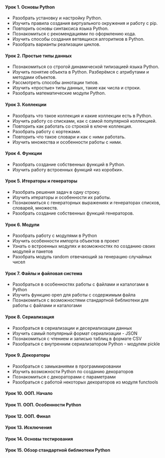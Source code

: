 #### Урок 1.  Основы Python
- Разобрать установку и настройку Python.
- Изучить правила создания виртуального окружения и работу с pip.
- Повторить основы синтаксиса языка Python.
- Познакомиться с рекомендациями по оформлению кода.
- Изучить способы создания ветвящихся алгоритмов в Python.
- Разобрать варианты реализации циклов.
#### Урок 2.  Простые типы данных
- Познакомиться со строгой динамической типизацией языка Python.
- Изучить понятие объекта в Python. Разберёмся с атрибутами и методами объектов.
- Рассмотреть способы аннотации типов.
- Изучить «простые» типы данных, такие как числа и строки.
- Разобрать математические модули Python.
#### Урок 3.  Коллекции
- Разобрать что такое коллекция и какие коллекции есть в Python.
- Изучить работу со списками, как с самой популярной коллекцией.
- Повторить как работать со строкой в ключе коллекция.
- Разобрать работу с кортежами.
- Повторить что такое словари и как с ними работать.
- Изучить множества и особенности работы с ними.
#### Урок 4.  Функции
- Разобрать создание собственных функций в Python.
- Изучить работу встроенных функций «из коробки».
#### Урок 5.  Итераторы и генераторы
- Разобрать решения задач в одну строку.
- Изучить итераторы и особенности их работы.
- Познакомиться с генераторных выражениях и генераторах списков, словарей, множеств.
- Разобрать создание собственных функций генераторов.
#### Урок 6.  Модули
- Разобрать работу с модулями в Python
- Изучить особенности импорта объектов в проект
- Узнать о встроенных модулях и возможностях по созданию своих модулей и пакетов
- Разобрать модуль random отвечающий за генерацию случайных чисел
#### Урок 7.  Файлы и файловая система
- Разобраться в особенностях работы с файлами и каталогами в Python
- Изучить функцию open для работы с содержимым файла
- Познакомиться с возможностями стандартной библиотеки для работы с файлами и каталогами
#### Урок 8.  Сериализация
- Разобраться в сериализации и десериализации данных 
- Изучить самый популярный формат сериализации - JSON
- Познакомиться с чтением и записью таблиц в формате CSV
- Разобраться с внутренним сериализатором Python - модулем pickle
#### Урок 9.  Декораторы
- Разобраться с замыканиями в программировании
- Изучить возможности Python по созданию декораторов
- Познакомиться с декораторами с параметрами
- Разобраться с работой некоторых декораторов из модуля functools
#### Урок 10. ООП. Начало
#### Урок 11. ООП. Особенности Python
#### Урок 12. ООП. Финал
#### Урок 13. Исключения
#### Урок 14. Основы тестирования
#### Урок 15. Обзор стандартной библиотеки Python
